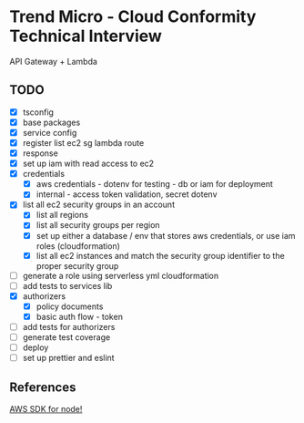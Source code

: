 # Trend Micro - Cloud Conformity Technical Interview
API Gateway + Lambda


## TODO
- [x] tsconfig
- [x] base packages
- [x] service config
- [x] register list ec2 sg lambda route
- [x] response
- [x] set up iam with read access to ec2
- [x] credentials
    - [x] aws credentials - dotenv for testing - db or iam for deployment
    - [x] internal - access token validation, secret dotenv
- [x] list all ec2 security groups in an account
    - [x] list all regions
    - [x] list all security groups per region
    - [x] set up either a database / env that stores aws credentials, or use iam roles (cloudformation)
    - [x] list all ec2 instances and match the security group identifier to the proper security group
- [ ] generate a role using serverless yml cloudformation
- [ ] add tests to services lib
- [x] authorizers
    - [x] policy documents
    - [x] basic auth flow - token
- [ ] add tests for authorizers
- [ ] generate test coverage
- [ ] deploy
- [ ] set up prettier and eslint

## References
[AWS SDK for node!](https://docs.amazonaws.cn/en_us/sdk-for-javascript/v2/developer-guide/getting-started-nodejs.html)